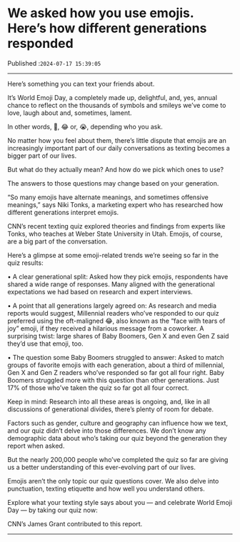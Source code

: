 # We asked how you use emojis. Here’s how different generations responded

Published :`2024-07-17 15:39:05`

---

Here’s something you can text your friends about.

It’s World Emoji Day, a completely made up, delightful, and, yes, annual chance to reflect on the thousands of symbols and smileys we’ve come to love, laugh about and, sometimes, lament.

In other words, 🎉, 😂 or, 😭, depending who you ask.

No matter how you feel about them, there’s little dispute that emojis are an increasingly important part of our daily conversations as texting becomes a bigger part of our lives.

But what do they actually mean? And how do we pick which ones to use?

The answers to those questions may change based on your generation.

“So many emojis have alternate meanings, and sometimes offensive meanings,” says Niki Tonks, a marketing expert who has researched how different generations interpret emojis.

CNN’s recent texting quiz explored theories and findings from experts like Tonks, who teaches at Weber State University in Utah. Emojis, of course, are a big part of the conversation.

Here’s a glimpse at some emoji-related trends we’re seeing so far in the quiz results:

• A clear generational split: Asked how they pick emojis, respondents have shared a wide range of responses. Many aligned with the generational expectations we had based on research and expert interviews.

• A point that all generations largely agreed on: As research and media reports would suggest, Millennial readers who’ve responded to our quiz preferred using the oft-maligned 😂, also known as the “face with tears of joy” emoji, if they received a hilarious message from a coworker. A surprising twist: large shares of Baby Boomers, Gen X and even Gen Z said they’d use that emoji, too.

• The question some Baby Boomers struggled to answer: Asked to match groups of favorite emojis with each generation, about a third of millennial, Gen X and Gen Z readers who’ve responded so far got all four right. Baby Boomers struggled more with this question than other generations. Just 17% of those who’ve taken the quiz so far got all four correct.

Keep in mind: Research into all these areas is ongoing, and, like in all discussions of generational divides, there’s plenty of room for debate.

Factors such as gender, culture and geography can influence how we text, and our quiz didn’t delve into those differences. We don’t know any demographic data about who’s taking our quiz beyond the generation they report when asked.

But the nearly 200,000 people who’ve completed the quiz so far are giving us a better understanding of this ever-evolving part of our lives.

Emojis aren’t the only topic our quiz questions cover. We also delve into punctuation, texting etiquette and how well you understand others.

Explore what your texting style says about you — and celebrate World Emoji Day — by taking our quiz now:

CNN’s James Grant contributed to this report.

---

